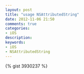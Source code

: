 ```yaml
---
layout: post
title: "usage NSAttributedString"
date: 2012-11-06 21:50
comments: true
categories: 
- iOS
description: 
keywords: 
- iOS
- NSAttributedString
---
```


{% gist 3930237 %}
